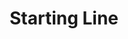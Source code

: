 ---
layout: firm_page
title: "Starting Line"
id: "startingline.vc"
permalink: "/startinglinestartingline.vc/"
website: "https://www.startingline.vc"
offices: "Chicago (United States)"
investment_stages: "Pre-Seed, Seed, Series A"
portfolio_companies: "Cameo, Pioneered, Made in Cookware, Aavia, Airvet, Athena Security, Boom, Mystery Tackle Box, Clyde, Equilibria, Go, Haven, Heroic, Hitch, Hot Mic, Hunt Club, Klover, M1, Mavely, Path, Pinch, Pineapple, Reclip, Spothero, Sunbit, A marketplace connecting athletes directly with their fans to purchase certified authentic game worn gear and other collectibles issues directly by players., Like. Share. Grow."
portfolio_link: "https://www.startingline.vc/portfolio"
investment_markets: "Consumer, Fintech"
founded_year: "2018"
description: "Starting Line is an early stage consumer focused VC fund based in Chicago, IL."
linkedin: "https://www.linkedin.com/company/startingline"
twitter: ""
instagram: ""
team_page: "https://www.startingline.vc/team"
investor_type: "Venture Capital"
crunchbase: "https://www.crunchbase.com/organization/starting-line"
pitchbook: "https://pitchbook.com/profiles/investor/232262-65"

# SEO Optimization
meta_title: "Starting Line - VC Firm - projectstartups.com"
meta_description: "Starting Line, Starting Line is an early stage consumer focused VC fund based in Chicago, IL...."
meta_keywords: "Starting Line, Consumer, Fintech, VC firm, venture capital, startup investor, projectstartups.com"
canonical_url: "https://vc.projectstartups.com/startinglinestartingline.vc/"
---